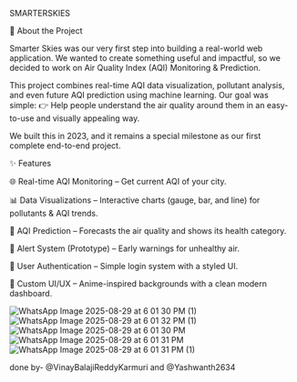 SMARTERSKIES

📖 About the Project

Smarter Skies was our very first step into building a real-world web application. We wanted to create something useful and impactful, so we decided to work on Air Quality Index (AQI) Monitoring & Prediction.

This project combines real-time AQI data visualization, pollutant analysis, and even future AQI prediction using machine learning. Our goal was simple:
👉 Help people understand the air quality around them in an easy-to-use and visually appealing way.

We built this in 2023, and it remains a special milestone as our first complete end-to-end project.

✨ Features

🌐 Real-time AQI Monitoring – Get current AQI of your city.

📊 Data Visualizations – Interactive charts (gauge, bar, and line) for pollutants & AQI trends.

🔮 AQI Prediction – Forecasts the air quality and shows its health category.

📢 Alert System (Prototype) – Early warnings for unhealthy air.

🔑 User Authentication – Simple login system with a styled UI.

🎨 Custom UI/UX – Anime-inspired backgrounds with a clean modern dashboard.

![WhatsApp Image 2025-08-29 at 6 01 30 PM (1)](https://github.com/user-attachments/assets/6b9f4a63-1dce-4a73-aa65-2ef53fe62462)
![WhatsApp Image 2025-08-29 at 6 01 32 PM (1)](https://github.com/user-attachments/assets/c7cf4e6a-e993-49b4-901d-b392094cb074)
![WhatsApp Image 2025-08-29 at 6 01 30 PM](https://github.com/user-attachments/assets/b40496ab-924f-4246-acf9-1182e0647348)
![WhatsApp Image 2025-08-29 at 6 01 31 PM](https://github.com/user-attachments/assets/61aae582-2258-4d3f-b53d-a7cb9acdba0f)
![WhatsApp Image 2025-08-29 at 6 01 31 PM (1)](https://github.com/user-attachments/assets/f84fe3d0-45ae-4d3a-91a5-a149626f2201)


done by-
@VinayBalajiReddyKarmuri and @Yashwanth2634
